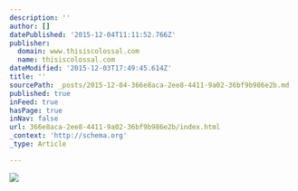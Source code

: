 ```yaml
---
description: ''
author: []
datePublished: '2015-12-04T11:11:52.766Z'
publisher:
  domain: www.thisiscolossal.com
  name: thisiscolossal.com
dateModified: '2015-12-03T17:49:45.614Z'
title: ''
sourcePath: _posts/2015-12-04-366e8aca-2ee8-4411-9a02-36bf9b986e2b.md
published: true
inFeed: true
hasPage: true
inNav: false
url: 366e8aca-2ee8-4411-9a02-36bf9b986e2b/index.html
_context: 'http://schema.org'
_type: Article

---
```

![](http://www.thisiscolossal.com/wp-content/uploads/2015/12/JatiPutra04.jpg)